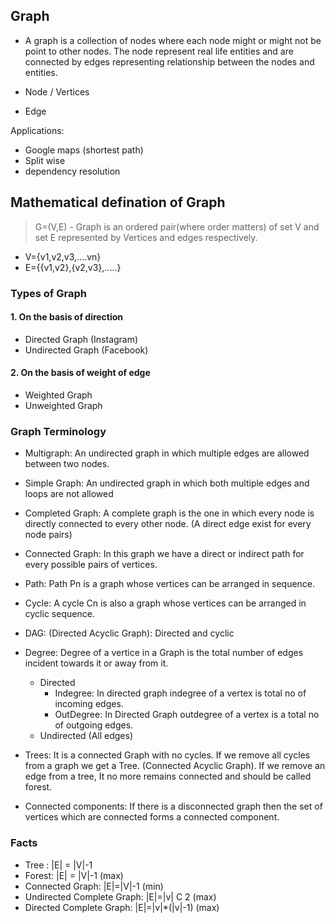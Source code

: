 ## Graph

- A graph is a collection of nodes where each node might or might not be point to other nodes. The node represent real life entities and are connected by edges representing relationship between the nodes and entities.

- Node / Vertices
- Edge

Applications:

- Google maps (shortest path)
- Split wise
- dependency resolution

## Mathematical defination of Graph

> G=(V,E) - Graph is an ordered pair(where order matters) of set V and set E represented by Vertices and edges respectively.

- V={v1,v2,v3,....vn}
- E={{v1,v2},{v2,v3},.....}

### Types of Graph

#### 1. On the basis of direction

- Directed Graph (Instagram)
- Undirected Graph (Facebook)

#### 2. On the basis of weight of edge

- Weighted Graph
- Unweighted Graph

### Graph Terminology

- Multigraph: An undirected graph in which multiple edges are allowed between two nodes.

- Simple Graph: An undirected graph in which both multiple edges and loops are not allowed

- Completed Graph: A complete graph is the one in which every node is directly connected to every other node. (A direct edge exist for every node pairs)

- Connected Graph: In this graph we have a direct or indirect path for every possible pairs of vertices.

- Path: Path Pn is a graph whose vertices can be arranged in sequence.

- Cycle: A cycle Cn is also a graph whose vertices can be arranged in cyclic sequence.

- DAG: (Directed Acyclic Graph): Directed and cyclic

- Degree: Degree of a vertice in a Graph is the total number of edges incident towards it or away from it.

  - Directed
    - Indegree: In directed graph indegree of a vertex is total no of incoming edges.
    - OutDegree: In Directed Graph outdegree of a vertex is a total no of outgoing edges.
  - Undirected (All edges)

- Trees: It is a connected Graph with no cycles. If we remove all cycles from a graph we get a Tree. (Connected Acyclic Graph). If we remove an edge from a tree, It no more remains connected and should be called forest.

- Connected components: If there is a disconnected graph then the set of vertices which are connected forms a connected component.

### Facts

- Tree : |E| = |V|-1
- Forest: |E| = |V|-1 (max)
- Connected Graph: |E|=|V|-1 (min)
- Undirected Complete Graph: |E|=|v| C 2 (max)
- Directed Complete Graph: |E|=|v|\*(|v|-1) (max)
